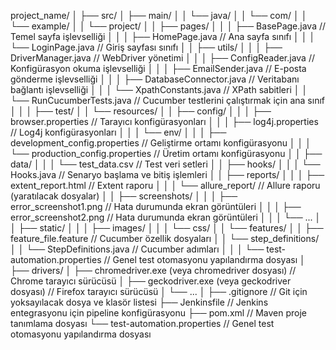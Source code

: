 project_name/
│
├── src/
│   ├── main/
│   │   └── java/
│   │       └── com/
│   │           └── example/
│   │               └── project/
│   │                   ├── pages/
│   │                   │   ├── BasePage.java         // Temel sayfa işlevselliği
│   │                   │   ├── HomePage.java         // Ana sayfa sınıfı
│   │                   │   └── LoginPage.java        // Giriş sayfası sınıfı
│   │                   ├── utils/
│   │                   │   ├── DriverManager.java   // WebDriver yönetimi
│   │                   │   ├── ConfigReader.java     // Konfigürasyon okuma işlevselliği
│   │                   │   ├── EmailSender.java      // E-posta gönderme işlevselliği
│   │                   │   ├── DatabaseConnector.java // Veritabanı bağlantı işlevselliği
│   │                   │   └── XpathConstants.java    // XPath sabitleri
│   │                   └── RunCucumberTests.java     // Cucumber testlerini çalıştırmak için ana sınıf
│   │
│   ├── test/
│   │   └── resources/
│   │       ├── config/
│   │       │   ├── browser.properties              // Tarayıcı konfigürasyonları
│   │       │   ├── log4j.properties                // Log4j konfigürasyonları
│   │       │   └── env/
│   │       │       ├── development_config.properties // Geliştirme ortamı konfigürasyonu
│   │       │       └── production_config.properties  // Üretim ortamı konfigürasyonu
│   │       ├── data/
│   │       │   └── test_data.csv                    // Test veri setleri
│   │       ├── hooks/
│   │       │   └── Hooks.java                       // Senaryo başlama ve bitiş işlemleri
│   │       ├── reports/
│   │       │   ├── extent_report.html               // Extent raporu
│   │       │   └── allure_report/                  // Allure raporu (yaratılacak dosyalar)
│   │       ├── screenshots/
│   │       │   ├── error_screenshot1.png           // Hata durumunda ekran görüntüleri
│   │       │   ├── error_screenshot2.png           // Hata durumunda ekran görüntüleri
│   │       │   └── ...
│   │       ├── static/
│   │       │   ├── images/
│   │       │   └── css/
│   │       └── features/
│   │           ├── feature_file.feature            // Cucumber özellik dosyaları
│   │           └── step_definitions/
│   │               └── StepDefinitions.java        // Cucumber adımları
│   │
│   └── test-automation.properties                  // Genel test otomasyonu yapılandırma dosyası
│
├── drivers/
│   ├── chromedriver.exe (veya chromedriver dosyası) // Chrome tarayıcı sürücüsü
│   ├── geckodriver.exe (veya geckodriver dosyası)   // Firefox tarayıcı sürücüsü
│   └── ...
│
├── .gitignore                                     // Git için yoksayılacak dosya ve klasör listesi
├── Jenkinsfile                                    // Jenkins entegrasyonu için pipeline konfigürasyonu
├── pom.xml                                        // Maven proje tanımlama dosyası
└── test-automation.properties                      // Genel test otomasyonu yapılandırma dosyası
